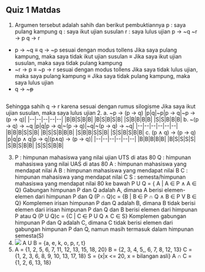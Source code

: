 ## Quiz 1 Matdas

 1. Argumen tersebut adalah sahih dan berikut pembuktiannya
p : saya pulang kampung
q : saya ikut ujian susulan
r : saya lulus ujian
p -> ~q
~r -> p
q -> r
- p -> ~q ≡ q -> ~p sesuai dengan modus tollens
Jika saya pulang kampung, maka saya tidak ikut ujian susulan ≡ Jika saya ikut ujian susulan, maka saya tidak pulang kampung 
- ~r -> p ≡ ~p -> r sesuai dengan modus tollens
Jika saya tidak lulus ujian, maka saya pulang kampung ≡ Jika saya tidak pulang kampung, maka saya lulus ujian
- q -> ~~~p~~ 
  ~~~p~~ -> r
Sehingga sahih q -> r karena sesuai dengan rumus silogisme
Jika saya ikut ujian susulan, maka saya lulus ujian
2. 
a. ~p -> (p -> q)
|p|q|~p|p -> q|~p -> (p -> q)|
|--|--|--|--|--|
|B|B|S|B|B|
|B|S|B|S|B|
|S|B|B|B|B|
|S|S|B|B|B|
b. ~(p -> q) -> ~q
|p|q|p -> q|~(p -> q)|~q|~(p -> q) -> ~q|
|--|--|--|--|--|--|
|B|B|B|S|S|B|
|B|S|S|B|B|B|
|S|B|B|S|S|B|
|S|S|B|S|B|B|
c. (p ∧ q) -> (p -> q)
|p|q|p ∧ q|p -> q|(p∧q) -> (p -> q)|
|--|--|--|--|--|--|
|B|B|B|B|B|
|B|S|S|S|S|
|S|B|S|B|B|
|S|S|S|B|B|

3. P : himpunan mahasiswa yang nilai ujian UTS di atas 80
Q : himpunan mahasiswa yang nilai UAS di atas 80
A : himpunan mahasiswa yang mendapat nilai A
B : himpunan mahasiswa yang mendapat nilai B
C : himpunan mahasiswa yang mendapat nilai C
S : semesta/himpunan mahasiswa yang mendapat nilai 80 ke bawah
P U Q = { A | A ∈ P ∧ A ∈ Q}
Gabungan himpunan P dan Q adalah A, dimana A berisi elemen-elemen dari himpunan P dan Q 
(P ∩ Q)c = {B | B ~~∈~~ P ∩ Q ∧ B ∈ P V B ∈ Q}
Komplemen irisan himpunan P dan Q adalah B, dimana B tidak berisi elemen dari irisan himpunan P dan Q dan B berisi elemen dari himpunan P atau Q
(P U Q)c = {C | C ~~∈~~ P U Q ∧ C ∈ S}
Komplemen gabungan himpunan P dan Q adalah C, dimana C tidak berisi elemen dari gabungan himpunan P dan Q, namun masih termasuk dalam himpunan semesta(S)
4. ![](https://i.postimg.cc/mZnh2v2k/Screenshot-2024-09-25-150424.png)
A U B = {a, e, k, o, p, r, t}
5. A = {1, 2, 5, 6, 7, 11, 12, 13, 15, 18, 20}
B = {2, 3, 4, 5,, 6, 7, 8, 12, 13}
C = {1, 2, 3, 6, 8, 9, 10, 13, 17, 18}
S = {x|x <= 20, x = bilangan asli}
A ∩ C = {1, 2, 6, 13, 18}